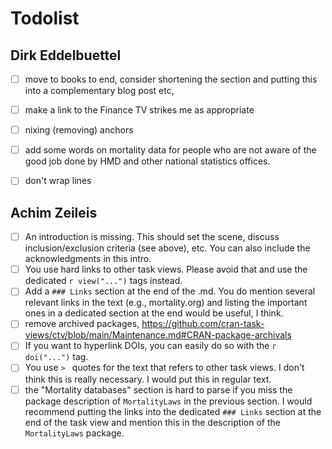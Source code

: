#  Todolist

## Dirk Eddelbuettel

- [ ] move to books to end, consider shortening the section and putting this into a complementary blog post etc, 
- [ ] make a link to the Finance TV strikes me as appropriate 
- [ ] nixing (removing) anchors 
- [ ] add some words on mortality data for people who are not aware of the good job done by HMD and other national statistics offices. 
- [ ] don't wrap lines


## Achim Zeileis

- [ ] An introduction is missing. This should set the scene, discuss inclusion/exclusion criteria (see above), etc. You can also include the acknowledgments in this intro.
- [ ] You use hard links to other task views. Please avoid that and use the dedicated `r view("...")` tags instead.
- [ ] Add a `### Links` section at the end of the .md. You do mention several relevant links in the text (e.g., mortality.org) and listing the important ones in a dedicated section at the end would be useful, I think.
- [ ] remove archived packages, https://github.com/cran-task-views/ctv/blob/main/Maintenance.md#CRAN-package-archivals
- [ ] If you want to hyperlink DOIs, you can easily do so with the `r doi("...")` tag. 
- [ ] You use `> ` quotes for the text that refers to other task views. I don't think this is really necessary. I would put this in regular text.
- [ ] the "Mortality databases" section is hard to parse if you miss the package description of `MortalityLaws` in the previous section. I would recommend putting the links into the dedicated `### Links` section at the end of the task view and mention this in the description of the `MortalityLaws` package. 
